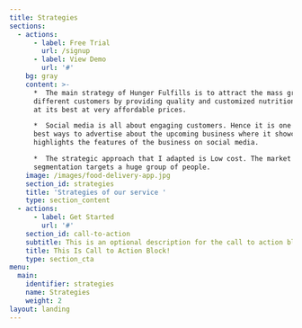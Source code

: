 ```yaml
---
title: Strategies
sections:
  - actions:
      - label: Free Trial
        url: /signup
      - label: View Demo
        url: '#'
    bg: gray
    content: >-
      *  The main strategy of Hunger Fulfills is to attract the mass group of
      different customers by providing quality and customized nutritional food
      at its best at very affordable prices.

      *  Social media is all about engaging customers. Hence it is one of the
      best ways to advertise about the upcoming business where it showcases and
      highlights the features of the business on social media. 

      *  The strategic approach that I adapted is Low cost. The market
      segmentation targets a huge group of people.
    image: /images/food-delivery-app.jpg
    section_id: strategies
    title: 'Strategies of our service '
    type: section_content
  - actions:
      - label: Get Started
        url: '#'
    section_id: call-to-action
    subtitle: This is an optional description for the call to action block.
    title: This Is Call to Action Block!
    type: section_cta
menu:
  main:
    identifier: strategies
    name: Strategies
    weight: 2
layout: landing
---
```


